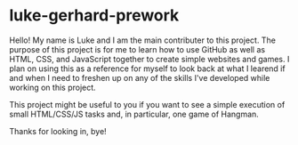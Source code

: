 # luke-gerhard-prework

Hello! My name is Luke and I am the main contributer to this project. The purpose of this project is for me to learn how to use GitHub as well as HTML, CSS, and JavaScript together to create simple websites and games. I plan on using this as a reference for myself to look back at what I learend if and when I need to freshen up on any of the skills I've developed while working on this project.

This project might be useful to you if you want to see a simple execution of small HTML/CSS/JS tasks and, in particular, one game of Hangman.

Thanks for looking in, bye!
